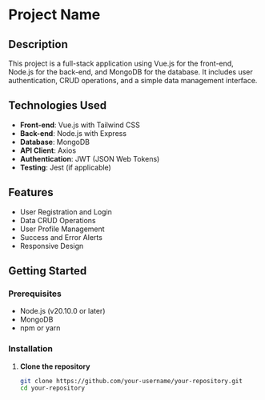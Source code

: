 # Project Name

## Description

This project is a full-stack application using Vue.js for the front-end, Node.js for the back-end, and MongoDB for the database. It includes user authentication, CRUD operations, and a simple data management interface.

## Technologies Used

- **Front-end**: Vue.js with Tailwind CSS
- **Back-end**: Node.js with Express
- **Database**: MongoDB
- **API Client**: Axios
- **Authentication**: JWT (JSON Web Tokens)
- **Testing**: Jest (if applicable)

## Features

- User Registration and Login
- Data CRUD Operations
- User Profile Management
- Success and Error Alerts
- Responsive Design

## Getting Started

### Prerequisites

- Node.js (v20.10.0 or later)
- MongoDB
- npm or yarn

### Installation

1. **Clone the repository**

   ```bash
   git clone https://github.com/your-username/your-repository.git
   cd your-repository
